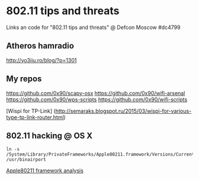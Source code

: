 # 802.11 tips and threats

Links an code for "802.11 tips and threats" @ Defcon Moscow #dc4799

## Atheros hamradio
http://yo3iiu.ro/blog/?p=1301

## My repos
https://github.com/0x90/scapy-osx
https://github.com/0x90/wifi-arsenal
https://github.com/0x90/wps-scripts
https://github.com/0x90/wifi-scripts

[Wispi for TP-Link] (http://semaraks.blogspot.ru/2015/03/wispi-for-various-type-tp-link-router.html)

## 802.11 hacking @ OS X
```
ln -s 
/System/Library/PrivateFrameworks/Apple80211.framework/Versions/Current/Resources/airport /usr/binairport
```

[Apple80211 framework analysis](http://newosxbook.com/articles/11208ellpA.html)
